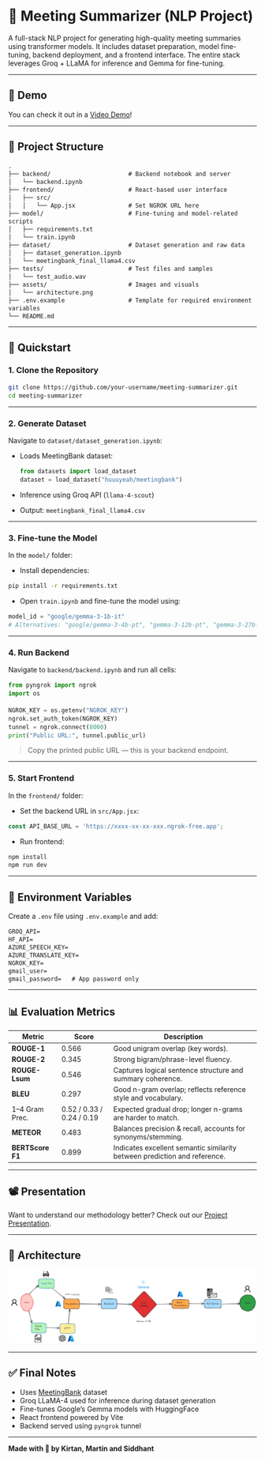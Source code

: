 # 🧠 Meeting Summarizer (NLP Project)

A full-stack NLP project for generating high-quality meeting summaries using transformer models. It includes dataset preparation, model fine-tuning, backend deployment, and a frontend interface. The entire stack leverages Groq + LLaMA for inference and Gemma for fine-tuning.

---

## 🎥 Demo

You can check it out in a [Video Demo](https://youtu.be/N85zmYQjBEA)!

---

## 📁 Project Structure

```
.
├── backend/                      # Backend notebook and server
│   └── backend.ipynb
├── frontend/                     # React-based user interface
│   ├── src/
│   │   └── App.jsx               # Set NGROK URL here
├── model/                        # Fine-tuning and model-related scripts
│   ├── requirements.txt
│   └── train.ipynb
├── dataset/                      # Dataset generation and raw data
│   ├── dataset_generation.ipynb
│   └── meetingbank_final_llama4.csv
├── tests/                        # Test files and samples
│   └── test_audio.wav
├── assets/                       # Images and visuals
│   └── architecture.png
├── .env.example                  # Template for required environment variables
└── README.md
```

---

## 🚀 Quickstart

### 1. Clone the Repository

```bash
git clone https://github.com/your-username/meeting-summarizer.git
cd meeting-summarizer
```

---

### 2. Generate Dataset

Navigate to `dataset/dataset_generation.ipynb`:

- Loads MeetingBank dataset:
  ```python
  from datasets import load_dataset
  dataset = load_dataset("huuuyeah/meetingbank")
  ```

- Inference using Groq API (`llama-4-scout`)
- Output: `meetingbank_final_llama4.csv`

---

### 3. Fine-tune the Model

In the `model/` folder:

- Install dependencies:

```bash
pip install -r requirements.txt
```

- Open `train.ipynb` and fine-tune the model using:

```python
model_id = "google/gemma-3-1b-it"
# Alternatives: "google/gemma-3-4b-pt", "gemma-3-12b-pt", "gemma-3-27b-pt"
```

---

### 4. Run Backend

Navigate to `backend/backend.ipynb` and run all cells:

```python
from pyngrok import ngrok
import os

NGROK_KEY = os.getenv("NGROK_KEY")
ngrok.set_auth_token(NGROK_KEY)
tunnel = ngrok.connect(8000)
print("Public URL:", tunnel.public_url)
```

> Copy the printed public URL — this is your backend endpoint.

---

### 5. Start Frontend

In the `frontend/` folder:

- Set the backend URL in `src/App.jsx`:

```js
const API_BASE_URL = 'https://xxxx-xx-xx-xxx.ngrok-free.app';
```

- Run frontend:

```bash
npm install
npm run dev
```

---

## 🔐 Environment Variables

Create a `.env` file using `.env.example` and add:

```env
GROQ_API=
HF_API=
AZURE_SPEECH_KEY=
AZURE_TRANSLATE_KEY=
NGROK_KEY=
gmail_user=
gmail_password=   # App password only
```

---

## 📊 Evaluation Metrics

| Metric           | Score   | Description                                                                 |
|------------------|---------|-----------------------------------------------------------------------------|
| **ROUGE-1**      | 0.566   | Good unigram overlap (key words).                                           |
| **ROUGE-2**      | 0.345   | Strong bigram/phrase-level fluency.                                         |
| **ROUGE-Lsum**   | 0.546   | Captures logical sentence structure and summary coherence.                  |
| **BLEU**         | 0.297   | Good n-gram overlap; reflects reference style and vocabulary.               |
| 1–4 Gram Prec.   | 0.52 / 0.33 / 0.24 / 0.19 | Expected gradual drop; longer n-grams are harder to match.      |
| **METEOR**       | 0.483   | Balances precision & recall, accounts for synonyms/stemming.               |
| **BERTScore F1** | 0.899   | Indicates excellent semantic similarity between prediction and reference.   |

---

## 📽️ Presentation

Want to understand our methodology better? Check out our [Project Presentation](https://drive.google.com/file/d/1N0G7QRdVekMjk43ePiktin5FW4ik_sw4/view?usp=sharing).

---
## 📸 Architecture

![architecture](assets/architecture.png)

---

## ✅ Final Notes

- Uses [MeetingBank](https://huggingface.co/datasets/huuuyeah/meetingbank) dataset
- Groq LLaMA-4 used for inference during dataset generation
- Fine-tunes Google’s Gemma models with HuggingFace
- React frontend powered by Vite
- Backend served using `pyngrok` tunnel

---

**Made with 🤍 by Kirtan, Martin and Siddhant**

```

